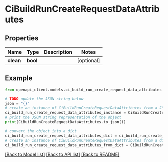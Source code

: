# CiBuildRunCreateRequestDataAttributes


## Properties

Name | Type | Description | Notes
------------ | ------------- | ------------- | -------------
**clean** | **bool** |  | [optional] 

## Example

```python
from openapi_client.models.ci_build_run_create_request_data_attributes import CiBuildRunCreateRequestDataAttributes

# TODO update the JSON string below
json = "{}"
# create an instance of CiBuildRunCreateRequestDataAttributes from a JSON string
ci_build_run_create_request_data_attributes_instance = CiBuildRunCreateRequestDataAttributes.from_json(json)
# print the JSON string representation of the object
print(CiBuildRunCreateRequestDataAttributes.to_json())

# convert the object into a dict
ci_build_run_create_request_data_attributes_dict = ci_build_run_create_request_data_attributes_instance.to_dict()
# create an instance of CiBuildRunCreateRequestDataAttributes from a dict
ci_build_run_create_request_data_attributes_from_dict = CiBuildRunCreateRequestDataAttributes.from_dict(ci_build_run_create_request_data_attributes_dict)
```
[[Back to Model list]](../README.md#documentation-for-models) [[Back to API list]](../README.md#documentation-for-api-endpoints) [[Back to README]](../README.md)



